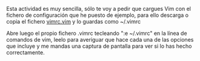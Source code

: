 Esta actividad es muy sencilla, sólo te voy a pedir que cargues Vim con el fichero de configuración que he puesto de ejemplo, para ello descarga o copia el fichero [vimrc.vim](../ejemplos/vimrc.vim) y lo guardas como ~/.vimrc 

Abre luego el propio fichero .vimrc tecleando ":e ~/.vimrc" en la línea de comandos de vim, leelo para averiguar que hace cada una de las opciones que incluye y me mandas una captura de pantalla para ver si lo has hecho correctamente.
